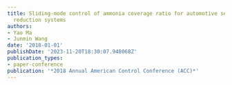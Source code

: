 ```yaml
---
title: Sliding-mode control of ammonia coverage ratio for automotive selective catalytic
  reduction systems
authors:
- Yao Ma
- Junmin Wang
date: '2018-01-01'
publishDate: '2023-11-20T18:30:07.948068Z'
publication_types:
- paper-conference
publication: '*2018 Annual American Control Conference (ACC)*'
---
```

